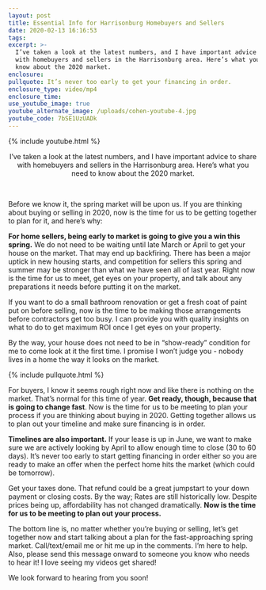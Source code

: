 ```yaml
---
layout: post
title: Essential Info for Harrisonburg Homebuyers and Sellers
date: 2020-02-13 16:16:53
tags:
excerpt: >-
  I’ve taken a look at the latest numbers, and I have important advice to share
  with homebuyers and sellers in the Harrisonburg area. Here’s what you need to
  know about the 2020 market.
enclosure:
pullquote: It’s never too early to get your financing in order.
enclosure_type: video/mp4
enclosure_time:
use_youtube_image: true
youtube_alternate_image: /uploads/cohen-youtube-4.jpg
youtube_code: 7bSE1UzUADk
---
```


{% include youtube.html %}

<center>I&rsquo;ve taken a look at the latest numbers, and I have important advice to share with homebuyers and sellers in the Harrisonburg area. Here&rsquo;s what you need to know about the 2020 market.</center>

&nbsp;

Before we know it, the spring market will be upon us. If you are thinking about buying or selling in 2020, now is the time for us to be getting together to plan for it, and here’s why:

**For home sellers, being early to market is going to give you a win this spring.** We do not need to be waiting until late March or April to get your house on the market. That may end up backfiring. There has been a major uptick in new housing starts, and competition for sellers this spring and summer may be stronger than what we have seen all of last year. Right now is the time for us to meet, get eyes on your property, and talk about any preparations it needs before putting it on the market.

If you want to do a small bathroom renovation or get a fresh coat of paint put on before selling, now is the time to be making those arrangements before contractors get too busy. I can provide you with quality insights on what to do to get maximum ROI once I get eyes on your property.&nbsp;

By the way, your house does not need to be in “show-ready” condition for me to come look at it the first time. I promise I won’t judge you - nobody lives in a home the way it looks on the market.

{% include pullquote.html %}

For buyers, I know it seems rough right now and like there is nothing on the market. That’s normal for this time of year. **Get ready, though, because that is going to change fast**. Now is the time for us to be meeting to plan your process if you are thinking about buying in 2020. Getting together allows us to plan out your timeline and make sure financing is in order.

**Timelines are also important.** If your lease is up in June, we want to make sure we are actively looking by April to allow enough time to close (30 to 60 days). It’s never too early to start getting financing in order either so you are ready to make an offer when the perfect home hits the market (which could be tomorrow).

Get your taxes done. That refund could be a great jumpstart to your down payment or closing costs. By the way; Rates are still historically low. Despite prices being up, affordability has not changed dramatically. **Now is the time for us to be meeting to plan out your process.**

The bottom line is, no matter whether you’re buying or selling, let’s get together now and start talking about a plan for the fast-approaching spring market. Call/text/email me or hit me up in the comments. I’m here to help. Also, please send this message onward to someone you know who needs to hear it\! I love seeing my videos get shared\!

We look forward to hearing from you soon\!